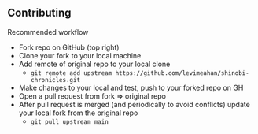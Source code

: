 ## Contributing

Recommended workflow

- Fork repo on GitHub (top right)
- Clone your fork to your local machine
- Add remote of original repo to your local clone
  -  `git remote add upstream https://github.com/levimeahan/shinobi-chronicles.git`
- Make changes to your local and test, push to your forked repo on GH
- Open a pull request from fork => original repo
- After pull request is merged (and periodically to avoid conflicts) update your local fork from the original repo
  - `git pull upstream main`